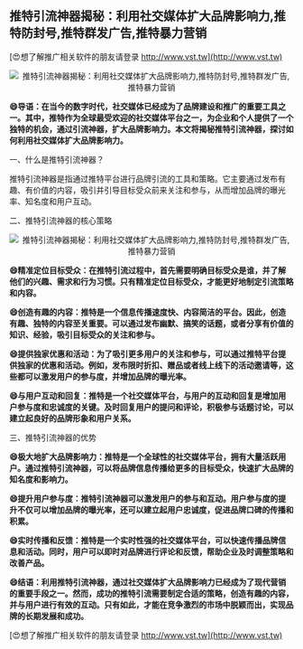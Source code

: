 ## **推特引流神器揭秘：利用社交媒体扩大品牌影响力,推特防封号,推特群发广告,推特暴力营销**

[😍想了解推广相关软件的朋友请登录 http://www.vst.tw](http://www.vst.tw)

 <center><img src="https://vst.tw/MP4/tuiguang/png/0.png" alt="推特引流神器揭秘：利用社交媒体扩大品牌影响力,推特防封号,推特群发广告,推特暴力营销"></center>

**😄导语：在当今的数字时代，社交媒体已经成为了品牌建设和推广的重要工具之一。其中，推特作为全球最受欢迎的社交媒体平台之一，为企业和个人提供了一个独特的机会，通过引流神器，扩大品牌影响力。本文将揭秘推特引流神器，探讨如何利用社交媒体扩大品牌影响力。**

一、什么是推特引流神器？

推特引流神器是指通过推特平台进行品牌引流的工具和策略。它主要通过发布有趣、有价值的内容，吸引并引导目标受众前来关注和参与，从而增加品牌的曝光率、知名度和用户互动。

二、推特引流神器的核心策略

 <center><img src="https://vst.tw/MP4/tuiguang/png/5.png" alt="推特引流神器揭秘：利用社交媒体扩大品牌影响力,推特防封号,推特群发广告,推特暴力营销"></center>

**😄精准定位目标受众：在推特引流过程中，首先需要明确目标受众是谁，并了解他们的兴趣、需求和行为习惯。只有精准定位目标受众，才能更好地制定引流策略和内容。**

**😄创造有趣的内容：推特是一个信息传播速度快、内容简洁的平台。因此，创造有趣、独特的内容至关重要。可以通过发布幽默、搞笑的话题，或者分享有价值的知识、经验，吸引目标受众的关注和参与。**

**😄提供独家优惠和活动：为了吸引更多用户的关注和参与，可以通过推特平台提供独家的优惠和活动。例如，发布限时折扣、赠品或者线上线下的活动邀请等，这些都可以激发用户的参与度，并增加品牌的曝光率。**

**😄与用户互动和回复：推特是一个社交媒体平台，与用户的互动和回复是增加用户参与度和忠诚度的关键。及时回复用户的提问和评论，积极参与话题讨论，可以建立起良好的品牌形象和用户关系。**

三、推特引流神器的优势

**😄极大地扩大品牌影响力：推特是一个全球性的社交媒体平台，拥有大量活跃用户。通过推特引流神器，可以将品牌信息传播给更多的目标受众，快速扩大品牌的知名度和影响力。**

**😄提升用户参与度：推特引流神器可以激发用户的参与和互动。用户参与度的提升不仅可以增加品牌的曝光率，还可以建立起用户忠诚度，促进品牌口碑的传播和积累。**

**😄实时传播和反馈：推特是一个实时性强的社交媒体平台，可以快速传播品牌信息和活动。同时，用户可以即时对品牌进行评论和反馈，帮助企业及时调整策略和改善产品。**

**😄结语：利用推特引流神器，通过社交媒体扩大品牌影响力已经成为了现代营销的重要手段之一。然而，成功的推特引流需要制定合适的策略，创造有趣的内容，并与用户进行有效的互动。只有如此，才能在竞争激烈的市场中脱颖而出，实现品牌的长期发展和成功。**

[😍想了解推广相关软件的朋友请登录 http://www.vst.tw](http://www.vst.tw)



